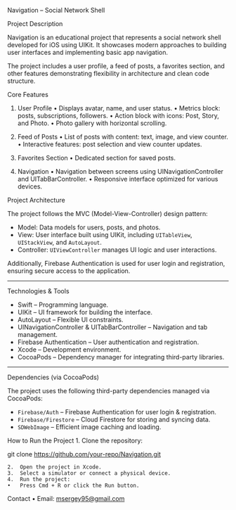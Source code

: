 Navigation – Social Network Shell

Project Description

Navigation is an educational project that represents a social network shell developed for iOS using UIKit. It showcases modern approaches to building user interfaces and implementing basic app navigation.

The project includes a user profile, a feed of posts, a favorites section, and other features demonstrating flexibility in architecture and clean code structure.

Core Features

1. User Profile
	•	Displays avatar, name, and user status.
	•	Metrics block: posts, subscriptions, followers.
	•	Action block with icons: Post, Story, and Photo.
	•	Photo gallery with horizontal scrolling.

2. Feed of Posts
	•	List of posts with content: text, image, and view counter.
	•	Interactive features: post selection and view counter updates.

3. Favorites Section
	•	Dedicated section for saved posts.

4. Navigation
	•	Navigation between screens using UINavigationController and UITabBarController.
	•	Responsive interface optimized for various devices.

Project Architecture

The project follows the MVC (Model-View-Controller) design pattern:

- Model: Data models for users, posts, and photos.
- View: User interface built using UIKit, including `UITableView`, `UIStackView`, and `AutoLayout`.
- Controller: `UIViewController` manages UI logic and user interactions.

Additionally, Firebase Authentication is used for user login and registration, ensuring secure access to the application.

---

Technologies & Tools

- Swift – Programming language.
- UIKit – UI framework for building the interface.
- AutoLayout – Flexible UI constraints.
- UINavigationController & UITabBarController – Navigation and tab management.
- Firebase Authentication – User authentication and registration.
- Xcode – Development environment.
- CocoaPods – Dependency manager for integrating third-party libraries.

---

Dependencies (via CocoaPods)

The project uses the following third-party dependencies managed via CocoaPods:

- `Firebase/Auth` – Firebase Authentication for user login & registration.
- `Firebase/Firestore` – Cloud Firestore for storing and syncing data.
- `SDWebImage` – Efficient image caching and loading.



How to Run the Project
	1.	Clone the repository:

git clone https://github.com/your-repo/Navigation.git


	2.	Open the project in Xcode.
	3.	Select a simulator or connect a physical device.
	4.	Run the project:
	•	Press Cmd + R or click the Run button.

Contact
	•	Email: msergey95@gmail.com
